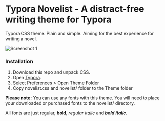 # Typora Novelist - A distract-free writing theme for Typora

Typora CSS theme. Plain and simple. Aiming for the best experience for writing a novel.

![Screenshot 1](https://i.imgur.com/lFi4zKe.png "Screenshot")

### Installation

1. Download this repo and unpack CSS.
2. Open [Typora](http://typora.io).
3. Select Preferences > Open Theme Folder
4. Copy novelist.css and novelist/ folder to the Theme folder

**Please note:** You can use any fonts with this theme. You will need to place your downloaded or purchased fonts to the novelist/ directory.

All fonts are just regular, **bold**, *regular italic* and ***bold italic***.

